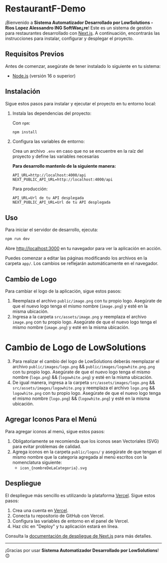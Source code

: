 # RestaurantF-Demo

¡Bienvenido a **Sistema Automatizador Desarrollado por LowSolutions - Rios Lopez Alessandro ING SoftWae¿re**! Este es un sistema de gestión para restaurantes desarrollado con [Next.js](https://nextjs.org). A continuación, encontrarás las instrucciones para instalar, configurar y desplegar el proyecto.

## Requisitos Previos

Antes de comenzar, asegúrate de tener instalado lo siguiente en tu sistema:

- [Node.js](https://nodejs.org/) (versión 16 o superior)

## Instalación

Sigue estos pasos para instalar y ejecutar el proyecto en tu entorno local:

1. Instala las dependencias del proyecto:

    Con `npm`:

    ```bash
    npm install
    ```

2. Configura las variables de entorno:

    Crea un archivo `.env` en caso que no se encuentre en la raíz del proyecto y define las variables necesarias


    **Para desarrollo mantenlo de la siguiente manera:**

    ```env
    API_URL=http://localhost:4000/api
    NEXT_PUBLIC_API_URL=http://localhost:4000/api
    ```

    Para producción:

    ```env
    API_URL=Url de tu API desplegada
    NEXT_PUBLIC_API_URL=Url de tu API desplegada
    ```

## Uso

Para iniciar el servidor de desarrollo, ejecuta:

```bash
npm run dev
```

Abre [http://localhost:3000](http://localhost:3000) en tu navegador para ver la aplicación en acción.

Puedes comenzar a editar las páginas modificando los archivos en la carpeta `app/`. Los cambios se reflejarán automáticamente en el navegador.

## Cambio de Logo
Para cambiar el logo de la aplicación, sigue estos pasos:
1. Reemplaza el archivo `public/image.png` con tu propio logo. Asegúrate de que el nuevo logo tenga el mismo nombre (`image.png`) y esté en la misma ubicación.
2. Ingresa a la carpeta `src/assets/image.png` y reemplaza el archivo `image.png` con tu propio logo. Asegúrate de que el nuevo logo tenga el mismo nombre (`image.png`) y esté en la misma ubicación.

# Cambio de Logo de LowSolutions
3. Para realizar el cambio del logo de LowSolutions deberás reemplazar el archivo `public/images/logo.png` && `public/images/logowhite.png.png` con tu propio logo. Asegúrate de que el nuevo logo tenga el mismo nombre (`logo.png`) && (`logowhite.png`) y esté en la misma ubicación.
4. De igual manera, ingresa a la carpeta `src/assets/images/logo.png` && `src/assets/images/logowhite.png` y reemplaza el archivo `logo.png` && `logowhite.png` con tu propio logo. Asegúrate de que el nuevo logo tenga el mismo nombre (`logo.png`) && (`logowhite.png`) y esté en la misma ubicación.

## Agregar Iconos Para el Menú
Para agregar iconos al menú, sigue estos pasos:
1. Obligatoriamente se recomienda que los iconos sean Vectoriales (SVG) para evitar problemas de calidad.
2. Agrega iconos en la carpeta `public/logos/` y asegúrate de que tengan el mismo nombre que la categoria agregada al menú escritos con la nomenclatura siguiente:
    - `icon_{nombreDeLaCategoria}.svg`

## Despliegue

El despliegue más sencillo es utilizando la plataforma [Vercel](https://vercel.com/). Sigue estos pasos:

1. Crea una cuenta en [Vercel](https://vercel.com/).
2. Conecta tu repositorio de GitHub con Vercel.
3. Configura las variables de entorno en el panel de Vercel.
4. Haz clic en "Deploy" y tu aplicación estará en línea.

Consulta la [documentación de despliegue de Next.js](https://nextjs.org/docs/app/building-your-application/deploying) para más detalles.

---

¡Gracias por usar **Sistema Automatizador Desarrollado por LowSolutions**!😊
